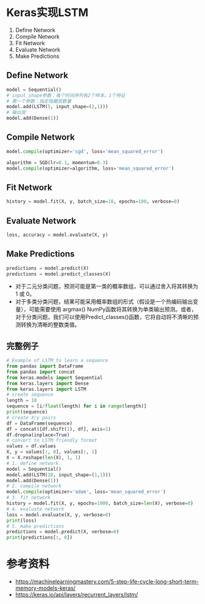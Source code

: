 # Keras实现LSTM

1. Define Network
2. Compile Network
3. Fit Network
4. Evaluate Network
5. Make Predictions


## Define Network

```python
model = Sequential()
# input_shape参数：每个时间序列有2个样本，1个特征
# 第一个参数：指定隐藏层数量
model.add(LSTM(5, input_shape=(2,1)))
# 输出层
model.add(Dense(1))
```

## Compile Network

```python
model.compile(optimizer='sgd', loss='mean_squared_error')
```
```python
algorithm = SGD(lr=0.1, momentum=0.3)
model.compile(optimizer=algorithm, loss='mean_squared_error')
```

## Fit Network

```python
history = model.fit(X, y, batch_size=10, epochs=100, verbose=0)
```

## Evaluate Network

```python
loss, accuracy = model.evaluate(X, y)

```

## Make Predictions

```python
predictions = model.predict(X)
predictions = model.predict_classes(X)
```

* 对于二元分类问题，预测可能是第一类的概率数组，可以通过舍入将其转换为 1 或 0。
* 对于多类分类问题，结果可能采用概率数组的形式（假设是一个热编码输出变量），可能需要使用 argmax() NumPy函数将其转换为单类输出预测。或者，对于分类问题，我们可以使用Predict_classes()函数，它将自动将不清晰的预测转换为清晰的整数类值。

## 完整例子

```python
# Example of LSTM to learn a sequence
from pandas import DataFrame
from pandas import concat
from keras.models import Sequential
from keras.layers import Dense
from keras.layers import LSTM
# create sequence
length = 10
sequence = [i/float(length) for i in range(length)]
print(sequence)
# create X/y pairs
df = DataFrame(sequence)
df = concat([df.shift(1), df], axis=1)
df.dropna(inplace=True)
# convert to LSTM friendly format
values = df.values
X, y = values[:, 0], values[:, 1]
X = X.reshape(len(X), 1, 1)
# 1. define network
model = Sequential()
model.add(LSTM(10, input_shape=(1,1)))
model.add(Dense(1))
# 2. compile network
model.compile(optimizer='adam', loss='mean_squared_error')
# 3. fit network
history = model.fit(X, y, epochs=1000, batch_size=len(X), verbose=0)
# 4. evaluate network
loss = model.evaluate(X, y, verbose=0)
print(loss)
# 5. make predictions
predictions = model.predict(X, verbose=0)
print(predictions[:, 0])
```


# 参考资料

* https://machinelearningmastery.com/5-step-life-cycle-long-short-term-memory-models-keras/
* https://keras.io/api/layers/recurrent_layers/lstm/